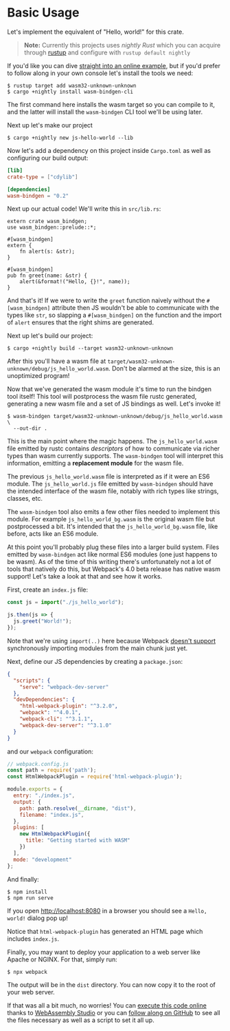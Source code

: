 # Basic Usage

Let's implement the equivalent of "Hello, world!" for this crate.

> **Note:** Currently this projects uses *nightly Rust* which you can acquire
> through [rustup] and configure with `rustup default nightly`

[rustup]: https://rustup.rs

If you'd like you can dive [straight into an online example][hello-online], but
if you'd prefer to follow along in your own console let's install the tools we
need:

```shell
$ rustup target add wasm32-unknown-unknown
$ cargo +nightly install wasm-bindgen-cli
```

The first command here installs the wasm target so you can compile to it, and
the latter will install the `wasm-bindgen` CLI tool we'll be using later.

Next up let's make our project

```shell
$ cargo +nightly new js-hello-world --lib
```

Now let's add a dependency on this project inside `Cargo.toml` as well as
configuring our build output:

```toml
[lib]
crate-type = ["cdylib"]

[dependencies]
wasm-bindgen = "0.2"
```

Next up our actual code! We'll write this in `src/lib.rs`:

```rust,ignore
extern crate wasm_bindgen;
use wasm_bindgen::prelude::*;

#[wasm_bindgen]
extern {
    fn alert(s: &str);
}

#[wasm_bindgen]
pub fn greet(name: &str) {
    alert(&format!("Hello, {}!", name));
}
```

And that's it! If we were to write the `greet` function naively without the
`#[wasm_bindgen]` attribute then JS wouldn't be able to communicate with the
types like `str`, so slapping a `#[wasm_bindgen]` on the function and the import
of `alert` ensures that the right shims are generated.

Next up let's build our project:

```shell
$ cargo +nightly build --target wasm32-unknown-unknown
```

After this you'll have a wasm file at
`target/wasm32-unknown-unknown/debug/js_hello_world.wasm`. Don't be alarmed at
the size, this is an unoptimized program!

Now that we've generated the wasm module it's time to run the bindgen tool
itself! This tool will postprocess the wasm file rustc generated, generating a
new wasm file and a set of JS bindings as well. Let's invoke it!

```shell
$ wasm-bindgen target/wasm32-unknown-unknown/debug/js_hello_world.wasm \
  --out-dir .
```

This is the main point where the magic happens. The `js_hello_world.wasm` file
emitted by rustc contains *descriptors* of how to communicate via richer types
than wasm currently supports. The `wasm-bindgen` tool will interpret this
information, emitting a **replacement module** for the wasm file.

The previous `js_hello_world.wasm` file is interpreted as if it were an ES6
module. The `js_hello_world.js` file emitted by `wasm-bindgen` should have the
intended interface of the wasm file, notably with rich types like strings,
classes, etc.

The `wasm-bindgen` tool also emits a few other files needed to implement this
module. For example `js_hello_world_bg.wasm` is the original wasm file but
postprocessed a bit. It's intended that the `js_hello_world_bg.wasm` file,
like before, acts like an ES6 module.

At this point you'll probably plug these files into a larger build system.
Files emitted by `wasm-bindgen` act like normal ES6 modules (one just happens to
be wasm). As of the time of this writing there's unfortunately not a lot of
tools that natively do this, but Webpack's 4.0 beta release has native wasm
support! Let's take a look at that and see how it works.

First, create an `index.js` file:

```js
const js = import("./js_hello_world");

js.then(js => {
  js.greet("World!");
});
```

Note that we're using `import(..)` here because Webpack [doesn't
support][webpack-issue] synchronously importing modules from the main chunk just
yet.

[webpack-issue]: https://github.com/webpack/webpack/issues/6615

Next, define our JS dependencies by creating a `package.json`:

```json
{
  "scripts": {
    "serve": "webpack-dev-server"
  },
  "devDependencies": {
    "html-webpack-plugin": "^3.2.0",
    "webpack": "^4.0.1",
    "webpack-cli": "^3.1.1",
    "webpack-dev-server": "^3.1.0"
  }
}
```

and our `webpack` configuration:

```js
// webpack.config.js
const path = require('path');
const HtmlWebpackPlugin = require('html-webpack-plugin');

module.exports = {
  entry: "./index.js",
  output: {
    path: path.resolve(__dirname, "dist"),
    filename: "index.js",
  },
  plugins: [
    new HtmlWebpackPlugin({
      title: "Getting started with WASM"
    })
  ],
  mode: "development"
};
```

And finally:

```shell
$ npm install
$ npm run serve
```

If you open [http://localhost:8080](http://localhost:8080) in a browser you should see a `Hello, world!`
dialog pop up!

Notice that `html-webpack-plugin` has generated an HTML page which includes `index.js`.

Finally, you may want to deploy your application to a web server like Apache or NGINX.
For that, simply run:

```shell
$ npx webpack
```

The output will be in the `dist` directory. You can now copy it to the root of your
web server.

If that was all a bit much, no worries! You can [execute this code
online][hello-online] thanks to [WebAssembly Studio](https://webassembly.studio)
or you can [follow along on GitHub][hello-tree] to see all the files necessary
as well as a script to set it all up.

[hello-tree]: https://github.com/rustwasm/wasm-bindgen/tree/master/examples/hello_world
[hello-readme]: https://github.com/rustwasm/wasm-bindgen/tree/master/examples/hello_world/README.md
[hello-online]: https://webassembly.studio/?f=gzubao6tg3
